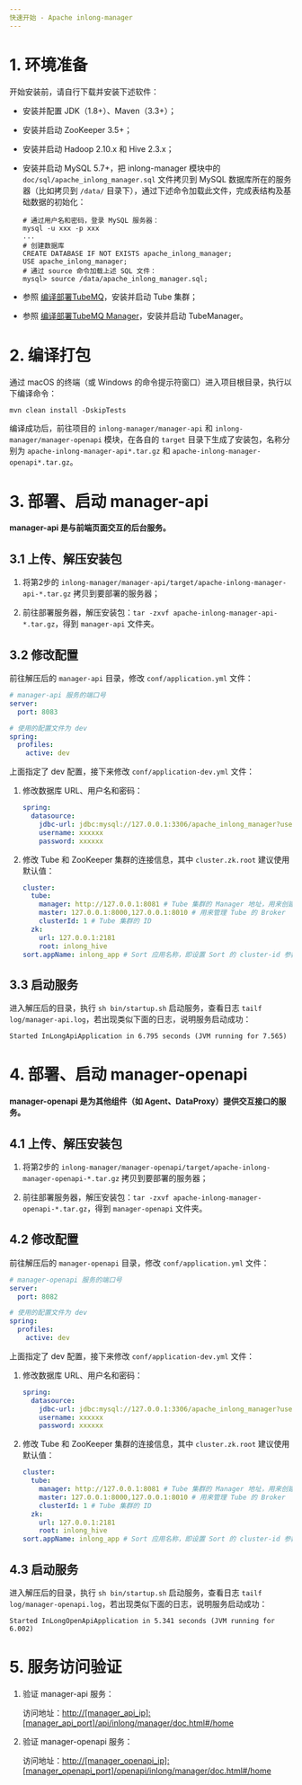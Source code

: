 ```yaml
---
快速开始 - Apache inlong-manager
---
```


# 1. 环境准备

开始安装前，请自行下载并安装下述软件：

- 安装并配置 JDK（1.8+）、Maven（3.3+）；

- 安装并启动 ZooKeeper 3.5+；

- 安装并启动 Hadoop 2.10.x 和 Hive 2.3.x；

- 安装并启动 MySQL 5.7+，把 inlong-manager 模块中的 `doc/sql/apache_inlong_manager.sql` 文件拷贝到 MySQL 数据库所在的服务器（比如拷贝到 `/data/`
  目录下），通过下述命令加载此文件，完成表结构及基础数据的初始化：

  ```shell
  # 通过用户名和密码，登录 MySQL 服务器：
  mysql -u xxx -p xxx
  ...
  # 创建数据库
  CREATE DATABASE IF NOT EXISTS apache_inlong_manager;
  USE apache_inlong_manager;
  # 通过 source 命令加载上述 SQL 文件：
  mysql> source /data/apache_inlong_manager.sql;
  ```

- 参照 [编译部署TubeMQ](https://inlong.apache.org/zh-cn/docs/modules/tubemq/quick_start.html)，安装并启动 Tube 集群；

- 参照 [编译部署TubeMQ Manager](https://inlong.apache.org/zh-cn/docs/modules/tubemq/tubemq-manager/quick_start.html)，安装并启动
  TubeManager。

# 2. 编译打包

通过 macOS 的终端（或 Windows 的命令提示符窗口）进入项目根目录，执行以下编译命令：

```
mvn clean install -DskipTests
```

编译成功后，前往项目的 `inlong-manager/manager-api` 和 `inlong-manager/manager-openapi` 模块，在各自的 `target`
目录下生成了安装包，名称分别为 `apache-inlong-manager-api*.tar.gz` 和 `apache-inlong-manager-openapi*.tar.gz`。

# 3. 部署、启动 manager-api

**manager-api 是与前端页面交互的后台服务。**

## 3.1 上传、解压安装包

1) 将第2步的 `inlong-manager/manager-api/target/apache-inlong-manager-api-*.tar.gz` 拷贝到要部署的服务器；

2) 前往部署服务器，解压安装包：`tar -zxvf apache-inlong-manager-api-*.tar.gz`，得到 `manager-api` 文件夹。

## 3.2 修改配置

前往解压后的 `manager-api` 目录，修改 `conf/application.yml` 文件：

```yaml
# manager-api 服务的端口号
server:
  port: 8083

# 使用的配置文件为 dev
spring:
  profiles:
    active: dev
```

上面指定了 dev 配置，接下来修改 `conf/application-dev.yml` 文件：

1) 修改数据库 URL、用户名和密码：

   ```yaml
   spring:
     datasource:
       jdbc-url: jdbc:mysql://127.0.0.1:3306/apache_inlong_manager?useSSL=false&allowPublicKeyRetrieval=true&characterEncoding=UTF-8&nullCatalogMeansCurrent=true
       username: xxxxxx
       password: xxxxxx
   ```

2) 修改 Tube 和 ZooKeeper 集群的连接信息，其中 `cluster.zk.root` 建议使用默认值：

   ```yaml
   cluster:
     tube:
       manager: http://127.0.0.1:8081 # Tube 集群的 Manager 地址，用来创建 Topic
       master: 127.0.0.1:8000,127.0.0.1:8010 # 用来管理 Tube 的 Broker
       clusterId: 1 # Tube 集群的 ID
     zk:
       url: 127.0.0.1:2181
       root: inlong_hive
   sort.appName: inlong_app # Sort 应用名称，即设置 Sort 的 cluster-id 参数，默认值为"inlong_app"
   ```

## 3.3 启动服务

进入解压后的目录，执行 `sh bin/startup.sh` 启动服务，查看日志 `tailf log/manager-api.log`，若出现类似下面的日志，说明服务启动成功：

```shell
Started InLongApiApplication in 6.795 seconds (JVM running for 7.565)
```

# 4. 部署、启动 manager-openapi

**manager-openapi 是为其他组件（如 Agent、DataProxy）提供交互接口的服务。**

## 4.1 上传、解压安装包

1) 将第2步的 `inlong-manager/manager-openapi/target/apache-inlong-manager-openapi-*.tar.gz` 拷贝到要部署的服务器；

2) 前往部署服务器，解压安装包：`tar -zxvf apache-inlong-manager-openapi-*.tar.gz`，得到 `manager-openapi` 文件夹。

## 4.2 修改配置

前往解压后的 `manager-openapi` 目录，修改 `conf/application.yml` 文件：

```yaml
# manager-openapi 服务的端口号
server:
  port: 8082

# 使用的配置文件为 dev
spring:
  profiles:
    active: dev
```

上面指定了 dev 配置，接下来修改 `conf/application-dev.yml` 文件：

1) 修改数据库 URL、用户名和密码：

   ```yaml
   spring:
     datasource:
       jdbc-url: jdbc:mysql://127.0.0.1:3306/apache_inlong_manager?useSSL=false&allowPublicKeyRetrieval=true&characterEncoding=UTF-8&nullCatalogMeansCurrent=true
       username: xxxxxx
       password: xxxxxx
   ```

2) 修改 Tube 和 ZooKeeper 集群的连接信息，其中 `cluster.zk.root` 建议使用默认值：

   ```yaml
   cluster:
     tube:
       manager: http://127.0.0.1:8081 # Tube 集群的 Manager 地址，用来创建 Topic
       master: 127.0.0.1:8000,127.0.0.1:8010 # 用来管理 Tube 的 Broker
       clusterId: 1 # Tube 集群的 ID
     zk:
       url: 127.0.0.1:2181
       root: inlong_hive
   sort.appName: inlong_app # Sort 应用名称，即设置 Sort 的 cluster-id 参数，默认值为"inlong_app"
   ```

## 4.3 启动服务

进入解压后的目录，执行 `sh bin/startup.sh` 启动服务，查看日志 `tailf log/manager-openapi.log`，若出现类似下面的日志，说明服务启动成功：

```shell
Started InLongOpenApiApplication in 5.341 seconds (JVM running for 6.002)
```

# 5. 服务访问验证

1) 验证 manager-api 服务：

   访问地址：<http://[manager_api_ip]:[manager_api_port]/api/inlong/manager/doc.html#/home>

2) 验证 manager-openapi 服务：

   访问地址：<http://[manager_openapi_ip]:[manager_openapi_port]/openapi/inlong/manager/doc.html#/home>

